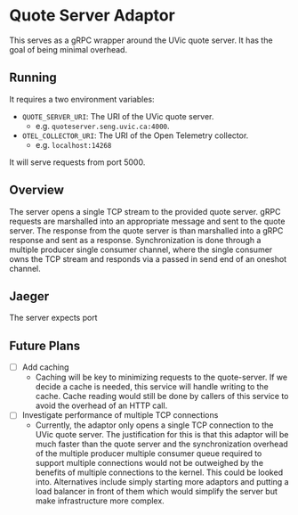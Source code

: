 # Quote Server Adaptor

This serves as a gRPC wrapper around the UVic quote server. It has the goal of being minimal overhead.

## Running

It requires a two environment variables:

- `QUOTE_SERVER_URI`: The URI of the UVic quote server.
    - e.g. `quoteserver.seng.uvic.ca:4000`.
- `OTEL_COLLECTOR_URI`: The URI of the Open Telemetry collector.
  - e.g. `localhost:14268`

It will serve requests from port 5000.

## Overview

The server opens a single TCP stream to the provided quote server. gRPC requests are marshalled into an appropriate
message and sent to the quote server. The response from the quote server is than marshalled into a gRPC response and
sent as a response. Synchronization is done through a multiple producer single consumer channel, where the single
consumer owns the TCP stream and responds via a passed in send end of an oneshot channel.

## Jaeger

The server expects port 

## Future Plans

- [ ] Add caching
    - Caching will be key to minimizing requests to the quote-server. If we decide a cache is needed, this service will
      handle writing to the cache. Cache reading would still be done by callers of this service to avoid the overhead of
      an HTTP call.
- [ ] Investigate performance of multiple TCP connections
    - Currently, the adaptor only opens a single TCP connection to the UVic quote server. The justification for this is
      that this adaptor will be much faster than the quote server and the synchronization overhead of the multiple
      producer multiple consumer queue required to support multiple connections would not be outweighed by the benefits
      of multiple connections to the kernel. This could be looked into. Alternatives include simply starting more
      adaptors and putting a load balancer in front of them which would simplify the server but make infrastructure more
      complex.
